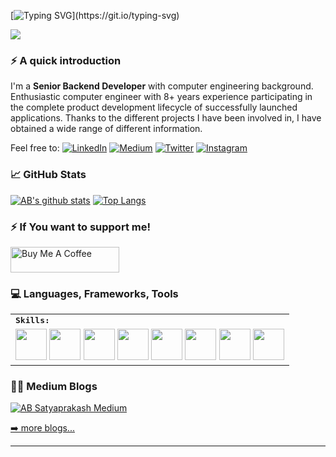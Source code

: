 [![Typing SVG](https://readme-typing-svg.demolab.com?font=Fira+Code&pause=1000&color=CDC410&width=435&lines=Hi+there...+Nice+to+meet+you!)](https://git.io/typing-svg)

<img src="https://visitor-badge.laobi.icu/badge?page_id=erdemkosk" style="max-width:100%;">

### ⚡️ A quick introduction
I'm a **Senior Backend Developer** with computer engineering background. Enthusiastic computer engineer with 8+ years experience participating in the complete product development lifecycle of successfully launched applications.
Thanks to the different projects I have been involved in, I have obtained a wide range of different information.

Feel free to:
[![LinkedIn](https://img.shields.io/badge/LinkedIn-0077B5?style=for-the-badge&logo=linkedin&logoColor=white)](https://www.linkedin.com/in/erdemkosk/)
[![Medium](https://img.shields.io/badge/Medium-333333?style=for-the-badge&logo=medium&logoColor=white)](https://medium.com/@erdemkosk)
[![Twitter](https://img.shields.io/badge/Twitter-1DA1F2?style=for-the-badge&logo=twitter&logoColor=white)](https://twitter.com/erdemkosk/)
[![Instagram](https://img.shields.io/badge/Instagram-E1306C?style=for-the-badge&logo=instagram&logoColor=white)](https://www.instagram.com/erdemkosk/)

### 📈 GitHub Stats 

[![AB's github stats](https://github-readme-stats.vercel.app/api?username=erdemkosk&count_private=true&show_icons=true)](https://github.com/erdemkosk/github-readme-stats)
[![Top Langs](https://github-readme-stats.vercel.app/api/top-langs/?username=erdemkosk&layout=compact&langs_count=10)](https://github.com/erdemkosk/github-readme-stats)



### ⚡️ If You want to support me!
<a href="https://www.buymeacoffee.com/erdemkosk" target="_blank"><img src="https://cdn.buymeacoffee.com/buttons/default-orange.png" alt="Buy Me A Coffee" height="41" width="174"></a>

### 💻 Languages, Frameworks, Tools

<table>
    <tr>
        <td colspan="8">
        <strong><samp>Skills:</samp></strong>
        </td>
    </tr>
        <tr>
        <td colspan="8">
        <img src="https://img.icons8.com/color/480/000000/nodejs.png" width=50></a>
        <img src="https://img.icons8.com/color/480/000000/git.png" width=50></a>
        <img src="https://img.icons8.com/color/480/000000/golang.png" width=50></a>
        <img src="https://img.icons8.com/color/480/000000/mongodb.png" width=50></a>
        <img src="https://img.icons8.com/color/480/000000/javascript.png" width=50></a>
        <img src="https://img.icons8.com/color/480/000000/java.png" width=50></a>
        <img src="https://img.icons8.com/color/480/000000/typescript.png" width=50></a>
        <img src="https://img.icons8.com/color/480/000000/docker.png" width=50></a>
        </td>
    </tr>
</table>


### ✍🏻 Medium Blogs

[![AB Satyaprakash Medium](https://github-readme-medium.vercel.app/?username=erdemkosk&limit=3)](https://medium.com/@erdemkosk)

[➡️ more blogs...](https://absatyaprakash01.medium.com/)

---





